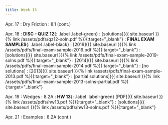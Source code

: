 ```yaml
---
title: Week 13 
---
```

Apr. 17
: Dry Friction 
  : 8.1 (cont.)

Apr. 18
: **DISC - QUIZ 12**{: .label .label-green} 
  : [solutions]({{ site.baseurl }}{% link /assets/pdfs/qz12-soln.pdf %}){:target="_blank"}
: **FINAL EXAM SAMPLES**{: .label .label-black}
: [2019]({{ site.baseurl }}{% link /assets/pdfs/final-exam-sample-2019.pdf %}){:target="_blank"}
  : [solutions]({{ site.baseurl }}{% link /assets/pdfs/final-exam-sample-2019-solns.pdf %}){:target="_blank"}
: [2014]({{ site.baseurl }}{% link /assets/pdfs/final-exam-sample-2014.pdf %}){:target="_blank"}
  : [no solutions]
: [2013]({{ site.baseurl }}{% link /assets/pdfs/final-exam-sample-2013.pdf %}){:target="_blank"}
  : [partial solutions]({{ site.baseurl }}{% link /assets/pdfs/final-exam-sample-2013-solns-partial.pdf %}){:target="_blank"}


Apr. 19
: Wedges
  : 8.2A
: **HW 13**{: .label .label-green} [PDF]({{ site.baseurl }}{% link /assets/pdfs/hw13.pdf %}){:target="_blank"}
  : [solutions]({{ site.baseurl }}{% link /assets/pdfs/hw13-solns.pdf %}){:target="_blank"}

Apr. 21	
: Examples 
  : 8.2A (cont.)

